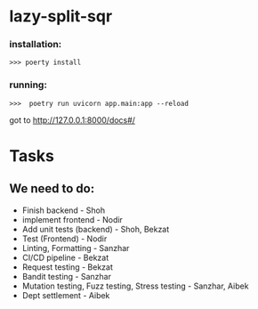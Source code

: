 # lazy-split-sqr



### installation:
```
>>> poerty install
```

### running:
```
>>>  poetry run uvicorn app.main:app --reload
```

got to http://127.0.0.1:8000/docs#/

# Tasks

## We need to do:
- Finish backend - Shoh
- implement frontend - Nodir
- Add unit tests (backend) - Shoh, Bekzat
- Test (Frontend) - Nodir
- Linting, Formatting - Sanzhar
- CI/CD pipeline - Bekzat
- Request testing - Bekzat
- Bandit testing - Sanzhar
- Mutation testing, Fuzz testing, Stress testing - Sanzhar, Aibek
- Dept settlement - Aibek